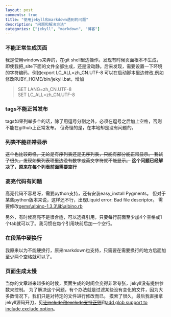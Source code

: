 ```yaml
---
layout: post
comments: true
title: "使用jekyll和markdown遇到的问题"
description: "问题和解决方法"
categories: ["jekyll", "markdown", "博客"]
---
```


### 不能正常生成页面
我是使用windows来弄的，在git shell里边操作。发现有时候页面根本不生成，
即使我把_site下面的文件全部生成，还是没动静。后来发现，需要设置一下环境的字符编码，例如export LC_ALL=zh_CN.UTF-8
可以在启动脚本里边修改,例如修改RUBY_HOME/bin/jekyll.bat，增加
> SET LANG=zh_CN.UTF-8  
> SET LC_ALL=zh_CN.UTF-8


### tags不能正常发布
tags如果列举多个的话，除了用逗号分割之外，必须在逗号之后加上空格，否则不能在github上正常发布。
但奇怪的是，在本地却是没有问题的。

### <s>列表不能正常显示</s>
<s>这个也比较奇怪，无论是有序列表还是无序列表，只能有部分能正常显示。
我试了很久，发现如果列表项里边没有数字或英文字符就不能显示。</s>
**这个问题已经解决了，原来在每个列表前面需要空行**

### 高亮代码有问题
高亮代码不容易呀，需要python支持，还有安装easy_install Pygments。
但对于某些python版本来说，这样还不行，出现Liquid error: Bad file descriptor。
需要修改[gems\\albino-1.3.3\\lib\\albino.rb][1]

另外，有时候高亮不是很合适，可以选择引用，只要每行前面至少加4个空格或1个tab就可以了。我习惯在每个引用块前后加一个空行。

### 在段落中硬换行
我原来以为不能硬换行，原来markdown也支持，只需要在需要换行的地方后面加至少两个空格就可以了。

### 页面生成太慢
当你的文章越来越多的时候，页面生成的时间会变得非常夸张，jekyll没有提供参数来控制。
为了解决这个问题，有个办法就是过滤某些没有变化的文件，因为大多数情况下，我们只是对特定的文件进行修改而已。
摸索了很久，最后我直接拿jekyll源码开刀，见[<s>让include和exclude支持正则</s>][2]和[add glob support to include,exclude option][3]。

 [1]: https://gist.github.com/1185645
 [2]: https://github.com/mccxj/jekyll/commit/44822a252e2ce1142e3293f91285e0ced3ba2fe1
 [3]: https://github.com/mojombo/jekyll/pull/743
